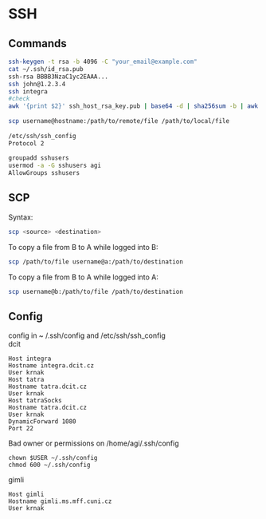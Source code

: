 # SSH  
## Commands  
```sh  
ssh-keygen -t rsa -b 4096 -C "your_email@example.com"  
cat ~/.ssh/id_rsa.pub  
ssh-rsa BBBB3NzaC1yc2EAAA...  
ssh john@1.2.3.4  
ssh integra  
#check  
awk '{print $2}' ssh_host_rsa_key.pub | base64 -d | sha256sum -b | awk '{print $1}' | xxd -r -p | base64  
  
scp username@hostname:/path/to/remote/file /path/to/local/file  
  
/etc/ssh/ssh_config  
Protocol 2  
  
groupadd sshusers  
usermod -a -G sshusers agi  
AllowGroups sshusers  
```

## SCP

Syntax:

```sh
scp <source> <destination>
```

To copy a file from B to A while logged into B:

```sh
scp /path/to/file username@a:/path/to/destination
```

To copy a file from B to A while logged into A:

```sh
scp username@b:/path/to/file /path/to/destination
```

## Config  
config in ~ /.ssh/config and /etc/ssh/ssh_config  
dcit  
```  
Host integra  
Hostname integra.dcit.cz  
User krnak  
Host tatra  
Hostname tatra.dcit.cz  
User krnak  
Host tatraSocks  
Hostname tatra.dcit.cz  
User krnak  
DynamicForward 1080  
Port 22  
```  
Bad owner or permissions on /home/agi/.ssh/config  
```shell  
chown $USER ~/.ssh/config  
chmod 600 ~/.ssh/config  
```  
gimli  
```  
Host gimli  
Hostname gimli.ms.mff.cuni.cz  
User krnak  
```
